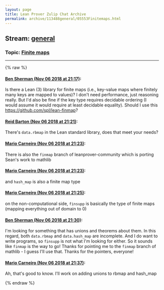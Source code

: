 ```yaml
---
layout: page
title: Lean Prover Zulip Chat Archive 
permalink: archive/113488general/05553Finitemaps.html
---
```


## Stream: [general](index.html)
### Topic: [Finite maps](05553Finitemaps.html)

---


{% raw %}
#### [ Ben Sherman (Nov 06 2018 at 21:17)](https://leanprover.zulipchat.com/#narrow/stream/113488-general/topic/Finite%20maps/near/146891105):
Is there a Lean (3) library for finite maps (i.e., key-value maps where finitely many keys are mapped to values)? I don't need performance, just reasoning really. But I'd also be fine if the key type requires decidable ordering (I would assume it would require at least decidable equality). Should I use this https://github.com/spl/lean-finmap?

#### [ Reid Barton (Nov 06 2018 at 21:21)](https://leanprover.zulipchat.com/#narrow/stream/113488-general/topic/Finite%20maps/near/146891398):
There's `data.rbmap` in the Lean standard library, does that meet your needs?

#### [ Mario Carneiro (Nov 06 2018 at 21:23)](https://leanprover.zulipchat.com/#narrow/stream/113488-general/topic/Finite%20maps/near/146891483):
There is also the `finmap` branch of leanprover-community which is porting Sean's work to mathlib

#### [ Mario Carneiro (Nov 06 2018 at 21:23)](https://leanprover.zulipchat.com/#narrow/stream/113488-general/topic/Finite%20maps/near/146891514):
and `hash_map` is also a finite map type

#### [ Mario Carneiro (Nov 06 2018 at 21:25)](https://leanprover.zulipchat.com/#narrow/stream/113488-general/topic/Finite%20maps/near/146891603):
on the non-computational side, `finsupp` is basically the type of finite maps (mapping everything out of domain to 0)

#### [ Ben Sherman (Nov 06 2018 at 21:30)](https://leanprover.zulipchat.com/#narrow/stream/113488-general/topic/Finite%20maps/near/146892020):
I'm looking for something that has unions and theorems about them. In this regard, both `data.rbmap` and `data.hash_map` are incomplete. And I do want to write programs, so `finsupp` is not what I'm looking for either. So it sounds like `finmap` is the way to go! Thanks for pointing me to the `finmap` branch of mathlib - I guess I'll use that. Thanks for the pointers, everyone!

#### [ Mario Carneiro (Nov 06 2018 at 21:37)](https://leanprover.zulipchat.com/#narrow/stream/113488-general/topic/Finite%20maps/near/146892405):
Ah, that's good to know. I'll work on adding unions to rbmap and hash_map


{% endraw %}
